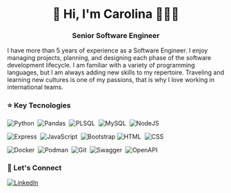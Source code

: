 <!--
**cmartinezal/cmartinezal** is a ✨ _special_ ✨ repository because its `README.md` (this file) appears on your GitHub profile.

Here are some ideas to get you started:

- 🔭 I’m currently working on ...
- 🌱 I’m currently learning ...
- 👯 I’m looking to collaborate on ...
- 🤔 I’m looking for help with ...
- 💬 Ask me about ...
- 📫 How to reach me: ...
- 😄 Pronouns: ...
- ⚡ Fun fact: ...
-->

<h1 align="center">👋 Hi, I'm Carolina 👩🏻‍💻</h1>
<h3 align="center">Senior Software Engineer</h3>

<p align="left">I have more than 5 years of experience as a Software Engineer. I enjoy managing projects, planning, and designing each phase of the software development lifecycle. I am familiar with a variety of programming languages, but I am always adding new skills to my repertoire. Traveling and learning new cultures is one of my passions, that is why I love working in international teams.<p>

### ⭐️ Key Tecnologies

![Python](https://img.shields.io/badge/-Python-05122A?style=flat-square&color=white&logo=python)&nbsp;
![Pandas](https://img.shields.io/badge/Pandas%20-%23150458.svg?&style=flat-square&color=white&logo=pandas&logoColor=2904b3)&nbsp;
![PLSQL](https://img.shields.io/badge/-PLSQL-05122A?style=flat-square&color=white&logo=oracle&logoColor=black)&nbsp;
![MySQL](https://img.shields.io/badge/-MySQL-05122A?style=flat-square&color=white&logo=mysql)&nbsp;
![NodeJS](https://img.shields.io/badge/-NodeJS-05122A?style=flat-square&color=white&logo=node.js)&nbsp;

![Express](https://img.shields.io/badge/-Express-05122A?style=flat-square&color=white&logo=express&logoColor=black)&nbsp;
![JavaScript](https://img.shields.io/badge/-JavaScript-05122A?style=flat-square&color=white&logo=javascript)&nbsp;
![Bootstrap](https://img.shields.io/badge/-Bootstrap-05122A?style=flat-square&color=white&logo=bootstrap&logoColor=563D7C)
![HTML](https://img.shields.io/badge/-HTML-05122A?style=flat-square&color=white&logo=HTML5)&nbsp;
![CSS](https://img.shields.io/badge/-CSS-05122A?style=flat-square&color=white&logo=CSS3&logoColor=1572B6)&nbsp;

![Docker](https://img.shields.io/badge/-Docker-05122A?style=flat-square&color=white&logo=docker)&nbsp;
![Podman](https://img.shields.io/badge/-Podman-05122A?style=flat-square&color=white&logo=podman&logoColor=7632ad)&nbsp;
![Git](https://img.shields.io/badge/-Git-05122A?style=flat-square&color=white&logo=git)&nbsp;
![Swagger](https://img.shields.io/badge/-Swagger-05122A?style=flat-square&color=white&logo=swagger)&nbsp;
![OpenAPI](https://img.shields.io/badge/-OpenAPI-05122A?style=flat-square&color=white&logo=openapiinitiative)&nbsp;

###  🔗 Let's Connect

<a href="https://www.linkedin.com/in/carolina-martinez-alonso/"><img alt="LinkedIn" src="https://img.shields.io/badge/linkedin%20-%230077B5.svg?&style=flat-square&logo=linkedin&logoColor=white"/></a> &nbsp;
